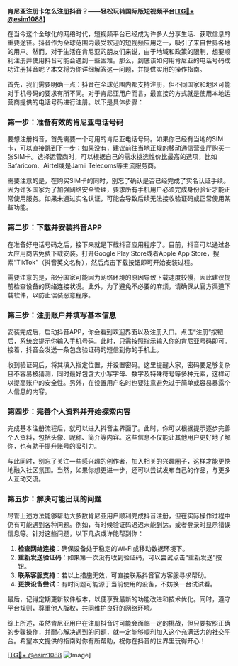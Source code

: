 **肯尼亚注册卡怎么注册抖音？——轻松玩转国际版短视频平台[[TG💪+ @esim1088](https://t.me/s/esim1088)]**

在当今这个全球化的网络时代，短视频平台已经成为许多人分享生活、获取信息的重要途径。抖音作为全球范围内最受欢迎的短视频应用之一，吸引了来自世界各地的用户。然而，对于生活在肯尼亚的朋友们来说，由于地域和政策的限制，想要顺利注册并使用抖音可能会遇到一些困难。那么，到底该如何用肯尼亚的电话号码成功注册抖音呢？本文将为你详细解答这一问题，并提供实用的操作指南。

首先，我们需要明确一点：抖音在全球范围内都支持注册，但不同国家和地区可能对手机号码的要求有所不同。对于肯尼亚用户而言，最直接的方式就是使用本地运营商提供的电话号码进行注册。以下是具体步骤：

### **第一步：准备有效的肯尼亚电话号码**
要想注册抖音，首先需要一个可用的肯尼亚电话号码。如果你已经有当地的SIM卡，可以直接跳到下一步；如果没有，建议前往当地正规的移动通信营业厅购买一张SIM卡。选择运营商时，可以根据自己的需求挑选性价比最高的选项，比如Safaricom、Airtel或是Jamii Telecoms等主流服务商。

需要注意的是，在购买SIM卡的同时，别忘了确认是否已经完成了实名认证手续。因为许多国家为了加强网络安全管理，要求所有手机用户必须完成身份验证才能正常使用服务。如果未通过实名认证，可能会导致后续无法接收验证码或正常使用某些功能。

### **第二步：下载并安装抖音APP**
在准备好电话号码之后，接下来就是下载抖音应用程序了。目前，抖音可以通过各大应用商店免费下载安装。打开Google Play Store或者Apple App Store，搜索“TikTok”（抖音英文名称），然后点击下载按钮即可开始安装过程。

需要注意的是，部分国家可能因为网络环境的原因导致下载速度较慢，因此建议提前检查设备的网络连接状况。此外，为了避免不必要的麻烦，请确保从官方渠道下载软件，以防止误装恶意程序。

### **第三步：注册账户并填写基本信息**
安装完成后，启动抖音APP，你会看到欢迎界面以及注册入口。点击“注册”按钮后，系统会提示你输入手机号码。此时，只需按照指示输入你的肯尼亚号码即可。接着，抖音会发送一条包含验证码的短信到你的手机上。

收到验证码后，将其填入指定位置，并设置密码。这里提醒大家，密码要足够复杂且不容易被猜测，同时最好包含大小写字母、数字及特殊符号等多种元素，这样可以提高账户的安全性。另外，在设置用户名时也要注意避免过于简单或容易暴露个人信息的内容。

### **第四步：完善个人资料并开始探索内容**
完成基本注册流程后，就可以进入抖音主界面了。此时，你可以根据提示逐步完善个人资料，包括头像、昵称、简介等内容。这些信息不仅能让其他用户更好地了解你，也有助于提升账号的吸引力。

与此同时，别忘了关注一些感兴趣的创作者，加入相关的兴趣圈子，这样才能更快地融入社区氛围。当然，如果你想更进一步，还可以尝试发布自己的作品，与更多人互动交流。

### **第五步：解决可能出现的问题**
尽管上述方法能够帮助大多数肯尼亚用户顺利完成抖音注册，但在实际操作过程中仍有可能遇到各种问题。例如，有时候验证码迟迟未能到达，或者登录时显示错误信息等。针对这些问题，以下几点或许能帮到你：

1. **检查网络连接**：确保设备处于稳定的Wi-Fi或移动数据环境下。
2. **重新发送验证码**：如果第一次没有收到验证码，可以尝试点击“重新发送”按钮。
3. **联系客服支持**：若以上措施无效，可直接联系抖音官方客服寻求帮助。
4. **更换设备尝试**：有时问题可能源于当前使用的设备，不妨换一台试试看。

最后，记得定期更新软件版本，以便享受最新的功能改进和技术优化。同时，遵守平台规则，尊重他人版权，共同维护良好的网络环境。

综上所述，虽然肯尼亚用户在注册抖音时可能会面临一定的挑战，但只要按照正确的步骤操作，并耐心解决遇到的问题，就一定能够顺利加入这个充满活力的社交平台。希望本文提供的指南对你有所帮助，祝你在抖音的世界里玩得开心！

[[TG💪+ @esim1088](https://t.me/s/esim1088) ![Image](https://i.postimg.cc/4NQfJmqS/Snipaste-2025-05-13-00-14-12.png)]